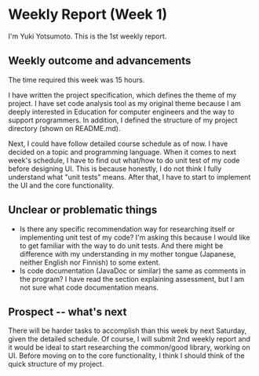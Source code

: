 # Weekly Report (Week 1)
I'm Yuki Yotsumoto. This is the 1st weekly report.

## Weekly outcome and advancements
The time required this week was 15 hours.

I have written the project specification, which defines the theme of my project. I have set code analysis tool as my original theme because I am deeply interested in Education for computer engineers and the way to support programmers. In addition, I defined the structure of my project directory (shown on README.md).

Next, I could have follow detailed course schedule as of now. I have decided on a topic and programming language. When it comes to next week's schedule, I have to find out what/how to do unit test of my code before designing UI. This is because honestly, I do not think I fully understand what "unit tests" means. After that, I have to start to implement the UI and the core functionality.

## Unclear or problematic things
- Is there any specific recommendation way for researching itself or implementing unit test of my code? I'm asking this because I would like to get familiar with the way to do unit tests. And there might be difference with my understanding in my mother tongue (Japanese, neither English nor Finnish) to some extent.
- Is code documentation (JavaDoc or similar) the same as comments in the program? I have read the section explaining assessment, but I am not sure what code documentation means.

## Prospect -- what's next
There will be harder tasks to accomplish than this week by next Saturday, given the detailed schedule. Of course, I will submit 2nd weekly report and it would be ideal to start researching the common/good library, working on UI. Before moving on to the core functionality, I think I should think of the quick structure of my project.